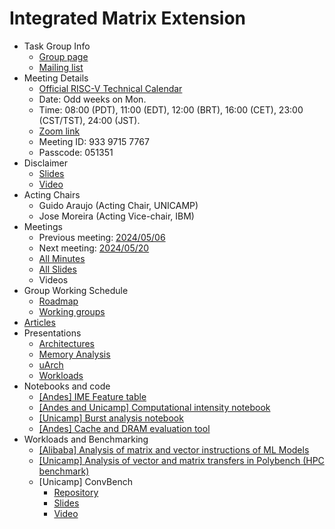 
# Integrated Matrix Extension

* Task Group Info
  * [Group page](https://lists.riscv.org/g/tech-integrated-matrix-extension)
  * [Mailing list](https://lists.riscv.org/g/tech-integrated-matrix-extension/topics)
* Meeting Details
  * [Official RISC-V Technical Calendar](https://tech.riscv.org/calendar/)
  * Date: Odd weeks on Mon.
  * Time: 08:00 (PDT), 11:00 (EDT), 12:00 (BRT), 16:00 (CET), 23:00 (CST/TST), 24:00 (JST).
  * [Zoom link](https://zoom.us/j/93397157767?pwd=UE0vbWJEU0dFSXR4dlp5NGZjaUJJdz09)
  * Meeting ID: 933 9715 7767
  * Passcode: 051351
* Disclaimer
  * [Slides](https://docs.google.com/presentation/d/1LNhpuNwU54TgwGfcl-Fgf4HUFxCxh0AztPaeqMuRQRw/edit#slide=id.p1)
  * [Video]([https://drive.google.com/file/d/1NddUrkHPJukhUo8OeD7uvrWCqRaMt9zx/view](https://drive.google.com/file/d/16Ye99aupPMzdM4PjYbgoqmpQsXtxlE5j/view?t=4)) 
* Acting Chairs
  * Guido Araujo  (Acting Chair, UNICAMP)
  * Jose Moreira  (Acting Vice-chair, IBM)
* Meetings
  * Previous meeting: [2024/05/06](https://github.com/riscv-admin/integrated-matrix-extension/wiki/IME-TG-Minutes#20240506)
  * Next meeting: [2024/05/20](https://github.com/riscv-admin/integrated-matrix-extension/wiki/IME-TG-Minutes#20240520)
  * [All Minutes](https://github.com/riscv-admin/integrated-matrix-extension/wiki/IME-TG-Minutes)
  * [All Slides](https://github.com/riscv-admin/integrated-matrix-extension/tree/main/Meetings)
  * Videos
* Group Working Schedule
  * [Roadmap](https://docs.google.com/spreadsheets/d/170fX-avrKYMDfF3kjlzQ6lpqC0c4ytTd/edit?usp=sharing&ouid=112376118999052114595&rtpof=true&sd=true)
  * [Working groups](https://docs.google.com/spreadsheets/d/1JvsnjbWNu0991DGnbOnMhwTgKnAZUJlsPKbz9vBXNow/edit#gid=0)
* [Articles](https://github.com/riscv-admin/integrated-matrix-extension/tree/main/Articles)
* Presentations
  * [Architectures](https://github.com/riscv-admin/integrated-matrix-extension/tree/main/Presentations/Architectures)
  * [Memory Analysis](https://github.com/riscv-admin/integrated-matrix-extension/tree/main/Presentations/Memory%20Analysis)
  * [uArch](https://github.com/riscv-admin/integrated-matrix-extension/tree/main/Presentations/uArch)
  * [Workloads](https://github.com/riscv-admin/integrated-matrix-extension/tree/main/Presentations/Workloads)
* Notebooks and code
  * [[Andes] IME Feature table](https://docs.google.com/spreadsheets/d/161y9CjU6LsI-D6VoXUlXP4p1YEwAMKF3/edit?usp=sharing&ouid=112376118999052114595&rtpof=true&sd=true)
  * [[Andes and Unicamp] Computational intensity notebook](https://colab.research.google.com/drive/1TGw2BgNmbv2rLj0cicEssIBN_9Kr-2HS?usp=sharing)
  * [[Unicamp] Burst analysis notebook](https://colab.research.google.com/drive/1sJk-rhXR94mZpjDoKmHjjcnjxcZwsnoV?usp=sharing)
  * [[Andes] Cache and DRAM evaluation tool](https://github.com/CN-Ke/IME_Evaluation/blob/main/compute_locality.py)
* Workloads and Benchmarking
  * [[Alibaba] Analysis of matrix and vector instructions of ML Models](https://github.com/T-head-Semi/riscv-matrix-extension-spec/blob/master/doc/slides/AME_workload_analysis_20240412.pdf)
  * [[Unicamp] Analysis of vector and matrix transfers in Polybench (HPC benchmark)](https://docs.google.com/spreadsheets/d/1FmBtJt__I1hj4LtRNhwMqrIsKPjSK40DEUBpWAi2QAQ/edit#gid=0)
  * [Unicamp] ConvBench
      * [Repository](https://github.com/LucasFernando-aes/ConvBench)
      * [Slides](https://docs.google.com/presentation/d/1WCXeOk6pKTYOVMLlb8tDQn18MKf7jVpEqTrZZHRs5u8/edit?usp=sharing)
      * [Video](https://drive.google.com/file/d/177l3FYafUxJo7HYsiRobBlvAcOccPi7g/view?usp=sharing)
  
 


